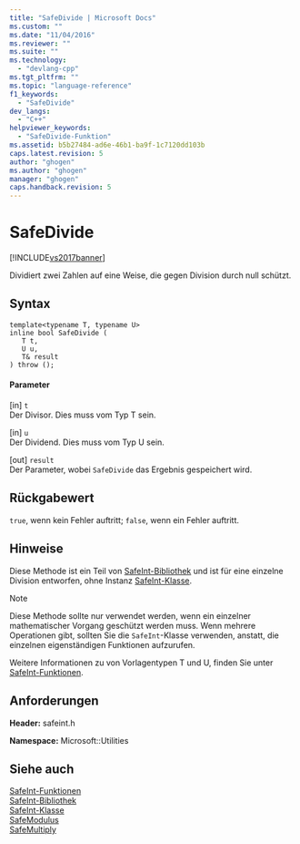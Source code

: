 ```yaml
---
title: "SafeDivide | Microsoft Docs"
ms.custom: ""
ms.date: "11/04/2016"
ms.reviewer: ""
ms.suite: ""
ms.technology: 
  - "devlang-cpp"
ms.tgt_pltfrm: ""
ms.topic: "language-reference"
f1_keywords: 
  - "SafeDivide"
dev_langs: 
  - "C++"
helpviewer_keywords: 
  - "SafeDivide-Funktion"
ms.assetid: b5b27484-ad6e-46b1-ba9f-1c7120dd103b
caps.latest.revision: 5
author: "ghogen"
ms.author: "ghogen"
manager: "ghogen"
caps.handback.revision: 5
---
```

# SafeDivide
[!INCLUDE[vs2017banner](../assembler/inline/includes/vs2017banner.md)]

Dividiert zwei Zahlen auf eine Weise, die gegen Division durch null schützt.  
  
## Syntax  
  
```  
template<typename T, typename U>  
inline bool SafeDivide (  
   T t,  
   U u,  
   T& result  
) throw ();  
```  
  
#### Parameter  
 \[in\] `t`  
 Der Divisor.  Dies muss vom Typ T sein.  
  
 \[in\] `u`  
 Der Dividend.  Dies muss vom Typ U sein.  
  
 \[out\] `result`  
 Der Parameter, wobei `SafeDivide` das Ergebnis gespeichert wird.  
  
## Rückgabewert  
 `true`, wenn kein Fehler auftritt; `false`, wenn ein Fehler auftritt.  
  
## Hinweise  
 Diese Methode ist ein Teil von [SafeInt\-Bibliothek](../windows/safeint-library.md) und ist für eine einzelne Division entworfen, ohne Instanz [SafeInt\-Klasse](../windows/safeint-class.md).  
  
> [!NOTE]
>  Diese Methode sollte nur verwendet werden, wenn ein einzelner mathematischer Vorgang geschützt werden muss.  Wenn mehrere Operationen gibt, sollten Sie die `SafeInt`\-Klasse verwenden, anstatt, die einzelnen eigenständigen Funktionen aufzurufen.  
  
 Weitere Informationen zu von Vorlagentypen T und U, finden Sie unter [SafeInt\-Funktionen](../windows/safeint-functions.md).  
  
## Anforderungen  
 **Header:** safeint.h  
  
 **Namespace:** Microsoft::Utilities  
  
## Siehe auch  
 [SafeInt\-Funktionen](../windows/safeint-functions.md)   
 [SafeInt\-Bibliothek](../windows/safeint-library.md)   
 [SafeInt\-Klasse](../windows/safeint-class.md)   
 [SafeModulus](../windows/safemodulus.md)   
 [SafeMultiply](../windows/safemultiply.md)